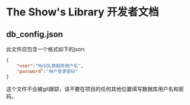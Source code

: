 # The Show's Library 开发者文档

## db_config.json

此文件应包含一个格式如下的json:

```json
{
    "user":"MySQL数据库用户名",
    "password":"用户登录密码"
}
```

这个文件不会被git跟踪，请不要在项目的任何其他位置填写数据库用户名和密码。